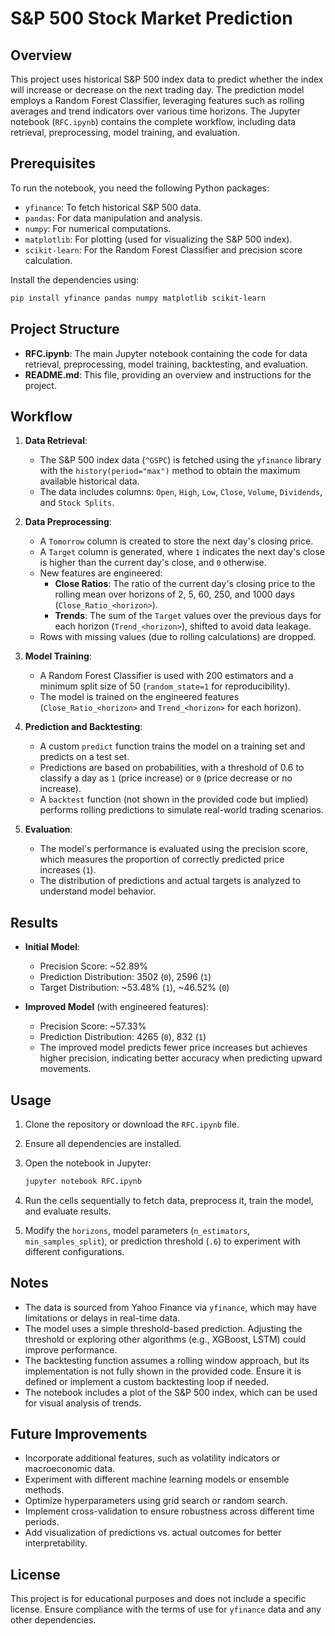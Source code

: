 # S&P 500 Stock Market Prediction

## Overview

This project uses historical S&P 500 index data to predict whether the index will increase or decrease on the next trading day. The prediction model employs a Random Forest Classifier, leveraging features such as rolling averages and trend indicators over various time horizons. The Jupyter notebook (`RFC.ipynb`) contains the complete workflow, including data retrieval, preprocessing, model training, and evaluation.

## Prerequisites

To run the notebook, you need the following Python packages:

- `yfinance`: To fetch historical S&P 500 data.
- `pandas`: For data manipulation and analysis.
- `numpy`: For numerical computations.
- `matplotlib`: For plotting (used for visualizing the S&P 500 index).
- `scikit-learn`: For the Random Forest Classifier and precision score calculation.

Install the dependencies using:

```bash
pip install yfinance pandas numpy matplotlib scikit-learn
```

## Project Structure

- **RFC.ipynb**: The main Jupyter notebook containing the code for data retrieval, preprocessing, model training, backtesting, and evaluation.
- **README.md**: This file, providing an overview and instructions for the project.

## Workflow

1. **Data Retrieval**:

   - The S&P 500 index data (`^GSPC`) is fetched using the `yfinance` library with the `history(period="max")` method to obtain the maximum available historical data.
   - The data includes columns: `Open`, `High`, `Low`, `Close`, `Volume`, `Dividends`, and `Stock Splits`.

2. **Data Preprocessing**:

   - A `Tomorrow` column is created to store the next day's closing price.
   - A `Target` column is generated, where `1` indicates the next day's close is higher than the current day's close, and `0` otherwise.
   - New features are engineered:
     - **Close Ratios**: The ratio of the current day's closing price to the rolling mean over horizons of 2, 5, 60, 250, and 1000 days (`Close_Ratio_<horizon>`).
     - **Trends**: The sum of the `Target` values over the previous days for each horizon (`Trend_<horizon>`), shifted to avoid data leakage.
   - Rows with missing values (due to rolling calculations) are dropped.

3. **Model Training**:

   - A Random Forest Classifier is used with 200 estimators and a minimum split size of 50 (`random_state=1` for reproducibility).
   - The model is trained on the engineered features (`Close_Ratio_<horizon>` and `Trend_<horizon>` for each horizon).

4. **Prediction and Backtesting**:

   - A custom `predict` function trains the model on a training set and predicts on a test set.
   - Predictions are based on probabilities, with a threshold of 0.6 to classify a day as `1` (price increase) or `0` (price decrease or no increase).
   - A `backtest` function (not shown in the provided code but implied) performs rolling predictions to simulate real-world trading scenarios.

5. **Evaluation**:

   - The model's performance is evaluated using the precision score, which measures the proportion of correctly predicted price increases (`1`).
   - The distribution of predictions and actual targets is analyzed to understand model behavior.

## Results

- **Initial Model**:

  - Precision Score: \~52.89%
  - Prediction Distribution: 3502 (`0`), 2596 (`1`)
  - Target Distribution: \~53.48% (`1`), \~46.52% (`0`)

- **Improved Model** (with engineered features):

  - Precision Score: \~57.33%
  - Prediction Distribution: 4265 (`0`), 832 (`1`)
  - The improved model predicts fewer price increases but achieves higher precision, indicating better accuracy when predicting upward movements.

## Usage

1. Clone the repository or download the `RFC.ipynb` file.

2. Ensure all dependencies are installed.

3. Open the notebook in Jupyter:

   ```bash
   jupyter notebook RFC.ipynb
   ```

4. Run the cells sequentially to fetch data, preprocess it, train the model, and evaluate results.

5. Modify the `horizons`, model parameters (`n_estimators`, `min_samples_split`), or prediction threshold (`.6`) to experiment with different configurations.

## Notes

- The data is sourced from Yahoo Finance via `yfinance`, which may have limitations or delays in real-time data.
- The model uses a simple threshold-based prediction. Adjusting the threshold or exploring other algorithms (e.g., XGBoost, LSTM) could improve performance.
- The backtesting function assumes a rolling window approach, but its implementation is not fully shown in the provided code. Ensure it is defined or implement a custom backtesting loop if needed.
- The notebook includes a plot of the S&P 500 index, which can be used for visual analysis of trends.

## Future Improvements

- Incorporate additional features, such as volatility indicators or macroeconomic data.
- Experiment with different machine learning models or ensemble methods.
- Optimize hyperparameters using grid search or random search.
- Implement cross-validation to ensure robustness across different time periods.
- Add visualization of predictions vs. actual outcomes for better interpretability.

## License

This project is for educational purposes and does not include a specific license. Ensure compliance with the terms of use for `yfinance` data and any other dependencies.
